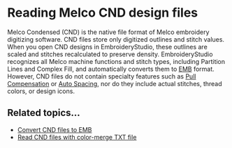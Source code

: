 # Reading Melco CND design files

Melco Condensed (CND) is the native file format of Melco embroidery digitizing software. CND files store only digitized outlines and stitch values. When you open CND designs in EmbroideryStudio, these outlines are scaled and stitches recalculated to preserve density. EmbroideryStudio recognizes all Melco machine functions and stitch types, including Partition Lines and Complex Fill, and automatically converts them to [EMB](../../glossary/glossary) format. However, CND files do not contain specialty features such as [Pull Compensation](../../glossary/glossary) or [Auto Spacing](../../glossary/glossary), nor do they include actual stitches, thread colors, or design icons.

## Related topics...

- [Convert CND files to EMB](Convert_CND_files_to_EMB)
- [Read CND files with color-merge TXT file](Read_CND_files_with_color-merge_TXT_file)
